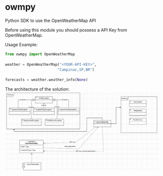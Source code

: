 # owmpy
Python SDK to use the OpenWeatherMap API


Before using this module you should possess a API Key from OpenWeatherMap.

Usage Example:
``` python
from owmpy import OpenWeatherMap

weather = OpenWeatherMap("<YOUR-API-KEY>",
                        "Campinas,SP,BR")

forecasts = weather.weather_info(None)
```

The architecture of the solution:
![architecture image](docs/architecture.png)
